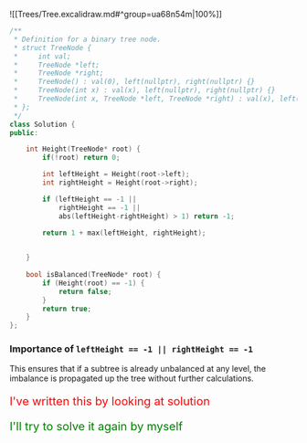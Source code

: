 
![[Trees/Tree.excalidraw.md#^group=ua68n54m|100%]]


```cpp
/**
 * Definition for a binary tree node.
 * struct TreeNode {
 *     int val;
 *     TreeNode *left;
 *     TreeNode *right;
 *     TreeNode() : val(0), left(nullptr), right(nullptr) {}
 *     TreeNode(int x) : val(x), left(nullptr), right(nullptr) {}
 *     TreeNode(int x, TreeNode *left, TreeNode *right) : val(x), left(left), right(right) {}
 * };
 */
class Solution {
public:

    int Height(TreeNode* root) {
        if(!root) return 0;

        int leftHeight = Height(root->left);
        int rightHeight = Height(root->right);

        if (leftHeight == -1 || 
	        rightHeight == -1 ||
	        abs(leftHeight-rightHeight) > 1) return -1;
        
        return 1 + max(leftHeight, rightHeight);


    }
    
    bool isBalanced(TreeNode* root) {
        if (Height(root) == -1) {
            return false;
        }
        return true;
    }
};

```

### Importance of `leftHeight == -1 || rightHeight == -1`

This ensures that if a subtree is already unbalanced at any level, the imbalance is propagated up the tree without further calculations.

<p style='color:red; font-size:20px'>I've written this by looking at solution</p>
<p style='color:green; font-size:20px'>I'll try to solve it again by myself</p>
